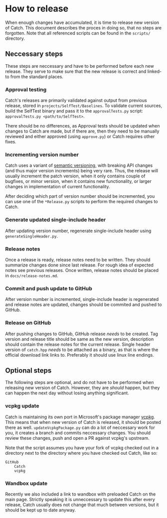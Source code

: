 # How to release

When enough changes have accumulated, it is time to release new version of Catch. This document describes the proces in doing so, that no steps are forgotten. Note that all referenced scripts can be found in the `scripts/` directory.

## Neccessary steps

These steps are neccessary and have to be performed before each new release. They serve to make sure that the new release is correct and linked-to from the standard places.


### Approval testing

Catch's releases are primarily validated against output from previous release, stored in `projects/SelfTest/Baselines`. To validate current sources, build the SelfTest binary and pass it to the `approvalTests.py` script: `approvalTests.py <path/to/SelfTest>`.

There should be no differences, as Approval tests should be updated when changes to Catch are made, but if there are, then they need to be manually reviewed and either approved (using `approve.py`) or Catch requires other fixes.


### Incrementing version number

Catch uses a variant of [semantic versioning](http://semver.org/), with breaking API changes (and thus major version increments) being very rare. Thus, the release will usually increment the patch version, when it only contains couple of bugfixes, or minor version, when it contains new functionality, or larger changes in implementation of current functionality. 

After deciding which part of version number should be incremented, you can use one of the `*Release.py` scripts to perform the required changes to Catch.


### Generate updated single-include header

After updating version number, regenerate single-include header using `generateSingleHeader.py`.


### Release notes

Once a release is ready, release notes need to be written. They should summarize changes done since last release. For rough idea of expected notes see previous releases. Once written, release notes should be placed in `docs/release-notes.md`.


### Commit and push update to GitHub

After version number is incremented, single-include header is regenerated and release notes are updated, changes should be commited and pushed to GitHub. 


### Release on GitHub

After pushing changes to GitHub, GitHub release *needs* to be created. Tag version and release title should be same as the new version, description should contain the release notes for the current release. Single header version of `catch.hpp` *needs* to be attached as a binary, as that is where the official download link links to. Preferably it should use linux line endings.

## Optional steps

The following steps are optional, and do not have to be performed when releasing new version of Catch. However, they are *should* happen, but they can happen the next day without losing anything significant.


### vcpkg update

Catch is maintaining its own port in Microsoft's package manager [vcpkg](https://github.com/Microsoft/vcpkg). This means that when new version of Catch is released, it should be posted there as well. `updateVcpkgPackage.py` can do a lot of neccessary work for you, it creates a branch and commits neccessary changes. You should review these changes, push and open a PR against vcpkg's upstream.

Note that the script assumes you have your fork of vcpkg checked out in a directory next to the directory where you have checked out Catch, like so:
```
GitHub
    Catch
    vcpkg
```


### Wandbox update

Recently we also included a link to wandbox with preloaded Catch on the main page. Strictly speaking it is unneccessary to update this after every release, Catch usually does not change that much between versions, but it should be kept up to date anyway.

